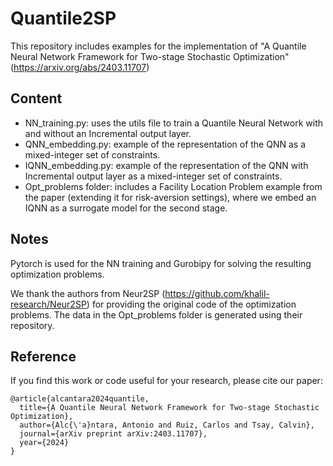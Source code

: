 # Quantile2SP

This repository includes examples for the implementation of "A Quantile Neural Network Framework for Two-stage Stochastic Optimization" (https://arxiv.org/abs/2403.11707)

## Content

- NN_training.py: uses the utils file to train a Quantile Neural Network with and without an Incremental output layer.
- QNN_embedding.py: example of the representation of the QNN as a mixed-integer set of constraints.
- IQNN_embedding.py: example of the representation of the QNN with Incremental output layer as a mixed-integer set of constraints.
- Opt_problems folder: includes a Facility Location Problem example from the paper (extending it for risk-aversion settings), where we embed an IQNN as a surrogate model for the second stage.

## Notes

Pytorch is used for the NN training and Gurobipy for solving the resulting optimization problems.

We thank the authors from Neur2SP (https://github.com/khalil-research/Neur2SP) for providing the original code of the optimization problems. The data in the Opt_problems folder is generated using their repository.


## Reference

If you find this work or code useful for your research, please cite our paper:

```
@article{alcantara2024quantile,
  title={A Quantile Neural Network Framework for Two-stage Stochastic Optimization},
  author={Alc{\'a}ntara, Antonio and Ruiz, Carlos and Tsay, Calvin},
  journal={arXiv preprint arXiv:2403.11707},
  year={2024}
}
```
